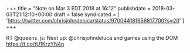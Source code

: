 +++
title = "Note on Mar 3 EDT 2018 at 16:12"
publishdate = 2018-03-03T21:12:10+00:00
draft = false
syndicated = [ 'https://twitter.com/chrisjohndeluca/status/970044181656817700?s=20' ]
+++

RT @queens_js: Next up: @chrisjohndeluca and games using the DOM https://t.co/tU1KrzYN4n
